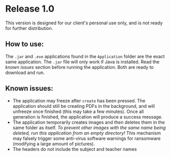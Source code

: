 # Release 1.0
This version is designed for our client's personal use only, and is not ready for further distribution.

## How to use:
The `.jar` and `.exe` applications found in the `Application` folder are the exact same application. The `.jar` file will only work if Java is installed. Read the *known issues* section before running the application. Both are ready to download and run.

## Known issues:
 - The application may freeze after `create` has been pressed. The application should still be creating PDFs in the background, and will unfreeze once finished (this may take a few minutes). Once all generation is finished, the application will produce a success message.
 - The application temporarily creates images and then deletes them in the same folder as itself. *To prevent other images with the same name being deleted, run this application from an empty directory!* This mechanism may falsely trigger some anti-virus software warnings for ransomware (modifying a large amount of pictures).
 - The headers do not include the subject and teacher names
